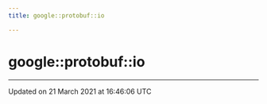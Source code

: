 ```yaml
---
title: google::protobuf::io

---
```


# google::protobuf::io






-------------------------------

Updated on 21 March 2021 at 16:46:06 UTC